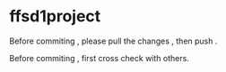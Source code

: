 # ffsd1project

Before commiting , please pull the changes , then push .

Before commiting , first cross check with others.
